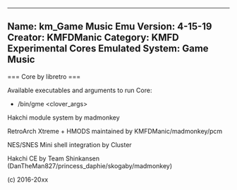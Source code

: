 -----------------------
Name: km_Game Music Emu
Version: 4-15-19
Creator: KMFDManic
Category: KMFD Experimental Cores
Emulated System: Game Music
-----------------------
=== Core by libretro ===

Available executables and arguments to run Core:
- /bin/gme <rom> <clover_args>

Hakchi module system by madmonkey

RetroArch Xtreme + HMODS maintained by KMFDManic/madmonkey/pcm

NES/SNES Mini shell integration by Cluster

Hakchi CE by Team Shinkansen (DanTheMan827/princess_daphie/skogaby/madmonkey)

(c) 2016-20xx
